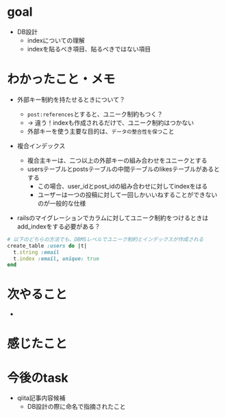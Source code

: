 # goal

+ DB設計
  + indexについての理解
  + indexを貼るべき項目、貼るべきではない項目

# わかったこと・メモ

+ 外部キー制約を持たせるときについて？
  + `post:references`とすると、ユニーク制約もつく？
  + → 違う！indexも作成されるだけで、ユニーク制約はつかない
  + 外部キーを使う主要な目的は、`データの整合性を保つ`こと

+ 複合インデックス
  + 複合主キーは、二つ以上の外部キーの組み合わせをユニークとする
  + usersテーブルとpostsテーブルの中間テーブルのlikesテーブルがあるとする
    + この場合、user_idとpost_idの組み合わせに対してindexをはる
    + ユーザーは一つの投稿に対して一回しかいいねすることができないのが一般的な仕様

+ railsのマイグレーションでカラムに対してユニーク制約をつけるときはadd_indexをする必要がある？
```rb
# 以下のどちらの方法でも、DBMSレベルでユニーク制約とインデックスが作成される
create_table :users do |t|
  t.string :email
  t.index :email, unique: true
end

```


# 次やること

- 

# 感じたこと


# 今後のtask

+ qiita記事内容候補
  + DB設計の際に命名で指摘されたこと

